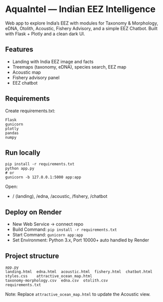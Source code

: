 # AquaIntel — Indian EEZ Intelligence

Web app to explore India’s EEZ with modules for Taxonomy & Morphology, eDNA, Otolith, Acoustic, Fishery Advisory, and a simple EEZ Chatbot. Built with Flask + Plotly and a clean dark UI.

## Features
- Landing with India EEZ image and facts
- Treemaps (taxonomy, eDNA), species search, EEZ map
- Acoustic map 
- Fishery advisory panel
- EEZ chatbot 

## Requirements
Create requirements.txt:
```
Flask
gunicorn
plotly
pandas
numpy
```

## Run locally
```
pip install -r requirements.txt
python app.py
# or
gunicorn -b 127.0.0.1:5000 app:app
```
Open:
- / (landing), /edna, /acoustic, /fishery, /chatbot

## Deploy on Render
- New Web Service → connect repo
- Build Command: `pip install -r requirements.txt`
- Start Command: `gunicorn app:app`
- Set Environment: Python 3.x, Port 10000+ auto handled by Render

## Project structure
```
app.py
landing.html  edna.html  acoustic.html  fishery.html  chatbot.html
styles.css    attractive_ocean_map.html
taxonomy-morphology.csv  edna.csv  otolith.csv  
requirements.txt
```

Note: Replace `attractive_ocean_map.html` to update the Acoustic view.
